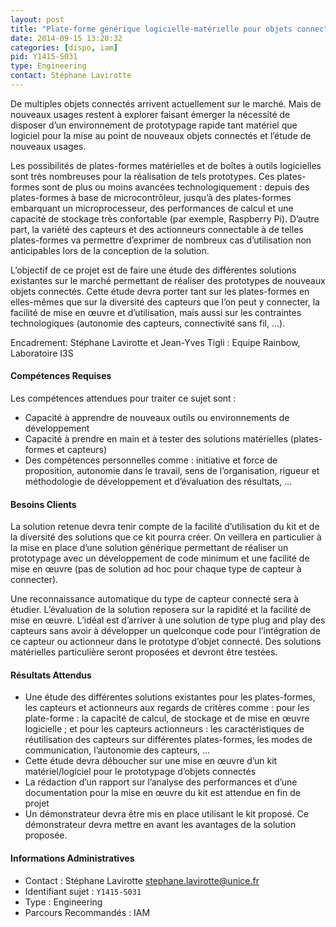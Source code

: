 ```yaml
---
layout: post
title: "Plate-forme générique logicielle-matérielle pour objets connectés"
date: 2014-09-15 13:20:32
categories: [dispo, iam]
pid: Y1415-S031
type: Engineering
contact: Stéphane Lavirotte
---
```

       


De multiples objets connectés arrivent actuellement sur le marché. Mais de nouveaux usages restent à explorer faisant émerger la nécessité de disposer d’un environnement de prototypage rapide tant matériel que logiciel pour la mise au point de nouveaux objets connectés et l’étude de nouveaux usages.

Les possibilités de plates-formes matérielles et de boîtes à outils logicielles sont très nombreuses pour la réalisation de tels prototypes. Ces plates-formes sont de plus ou moins avancées technologiquement : depuis des plates-formes à base de microcontrôleur, jusqu’à des plates-formes embarquant un microprocesseur, des performances de calcul et une capacité de stockage très confortable (par exemple, Raspberry Pi). D’autre part, la variété des capteurs et des actionneurs connectable à de telles plates-formes va permettre d’exprimer de nombreux cas d’utilisation non anticipables lors de la conception de la solution.

L’objectif de ce projet est de faire une étude des différentes solutions existantes sur le marché permettant de réaliser des prototypes de nouveaux objets connectés. Cette étude devra porter tant sur les plates-formes en elles-mêmes que sur la diversité des capteurs que l’on peut y connecter, la facilité de mise en œuvre et d’utilisation, mais aussi sur les contraintes technologiques (autonomie des capteurs, connectivité sans fil, …).

Encadrement: Stéphane Lavirotte et Jean-Yves Tigli : Equipe Rainbow, Laboratoire I3S

#### Compétences Requises
Les compétences attendues pour traiter ce sujet sont :

-	Capacité à apprendre de nouveaux outils ou environnements de développement
-	Capacité à prendre en main et à tester des solutions matérielles (plates-formes et capteurs)
-	Des compétences personnelles comme : initiative et force de proposition, autonomie dans le travail, sens de l’organisation, rigueur et méthodologie de développement et d’évaluation des résultats, …


#### Besoins Clients

La solution retenue devra tenir compte de la facilité d’utilisation du kit et de la diversité des solutions que ce kit pourra créer. On veillera en particulier à la mise en place d’une solution générique permettant de réaliser un prototypage avec un développement de code minimum et une facilité de mise en œuvre (pas de solution ad hoc pour chaque type de capteur à connecter). 

Une reconnaissance automatique du type de capteur connecté sera à étudier.
L’évaluation de la solution reposera sur la rapidité et la facilité de mise en œuvre. L’idéal est d’arriver à une solution de type plug and play des capteurs sans avoir à développer un quelconque code pour l’intégration de ce capteur ou actionneur dans le prototype d’objet connecté.
Des solutions matérielles particulière seront proposées et devront être testées.

#### Résultats Attendus
- Une étude des différentes solutions existantes pour les plates-formes, les capteurs et actionneurs aux regards de critères comme : pour les plate-forme : la capacité de calcul, de stockage et de mise en œuvre logicielle ; et pour les capteurs actionneurs : les caractéristiques de réutilisation des capteurs sur différentes plates-formes, les modes de communication, l’autonomie des capteurs, …
- Cette étude devra déboucher sur une mise en œuvre d’un kit matériel/logiciel pour le prototypage d’objets connectés
- La rédaction d’un rapport sur l’analyse des performances et d’une documentation pour la mise en œuvre du kit est attendue en fin de projet
- Un démonstrateur devra être mis en place utilisant le kit proposé. Ce démonstrateur devra mettre en avant les avantages de la solution proposée.
     

#### Informations Administratives
  * Contact : Stéphane Lavirotte <stephane.lavirotte@unice.fr>
  * Identifiant sujet : `Y1415-S031`
  * Type : Engineering
  * Parcours Recommandés : IAM
     